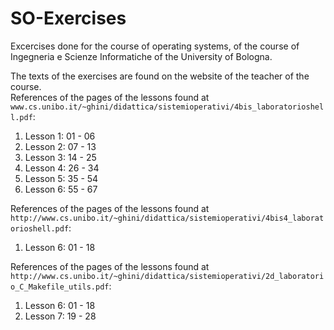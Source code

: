 # SO-Exercises
Excercises done for the course of operating systems, of the course of Ingegneria e Scienze Informatiche of the University of Bologna.

The texts of the exercises are found on the website of the teacher of the course.  
References of the pages of the lessons found at `www.cs.unibo.it/~ghini/didattica/sistemioperativi/4bis_laboratorioshell.pdf`:
  1. Lesson 1: 01 - 06
  2. Lesson 2: 07 - 13
  3. Lesson 3: 14 - 25
  4. Lesson 4: 26 - 34
  5. Lesson 5: 35 - 54
  6. Lesson 6: 55 - 67
  
References of the pages of the lessons found at `http://www.cs.unibo.it/~ghini/didattica/sistemioperativi/4bis4_laboratorioshell.pdf`:
  1. Lesson 6: 01 - 18
 
 References of the pages of the lessons found at `http://www.cs.unibo.it/~ghini/didattica/sistemioperativi/2d_laboratorio_C_Makefile_utils.pdf`:
  1. Lesson 6: 01 - 18
  2. Lesson 7: 19 - 28
